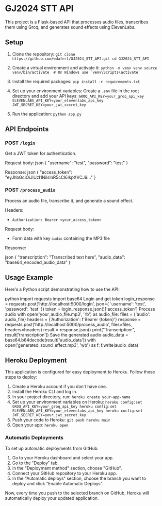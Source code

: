 # GJ2024 STT API

This project is a Flask-based API that processes audio files, transcribes them using Groq, and generates sound effects using ElevenLabs.

## Setup

1. Clone the repository:   ```
   git clone https://github.com/wdafert/GJ2024_STT_API.git
   cd GJ2024_STT_API   ```

2. Create a virtual environment and activate it:   ```
   python -m venv venv
   source venv/bin/activate  # On Windows use `venv\Scripts\activate`   ```

3. Install the required packages:   ```
   pip install -r requirements.txt   ```

4. Set up your environment variables:
   Create a `.env` file in the root directory and add your API keys:   ```
   GROQ_API_KEY=your_groq_api_key
   ELEVENLABS_API_KEY=your_elevenlabs_api_key
   JWT_SECRET_KEY=your_jwt_secret_key   ```

5. Run the application:   ```
   python app.py   ```

## API Endpoints

### POST `/login`
Get a JWT token for authentication.

Request body:
json
{
"username": "test",
"password": "test"
}


Response:
json
{
"access_token": "eyJhbGciOiJIUzI1NiIsInR5cCI6IkpXVCJ9..."
}


### POST `/process_audio`
Process an audio file, transcribe it, and generate a sound effect.

Headers:
- `Authorization: Bearer <your_access_token>`

Request body:
- Form data with key `audio` containing the MP3 file

Response:

json
{
"transcription": "Transcribed text here",
"audio_data": "base64_encoded_audio_data"
}


## Usage Example

Here's a Python script demonstrating how to use the API:

python
import requests
import base64
Login and get token
login_response = requests.post('http://localhost:5000/login', json={
'username': 'test',
'password': 'test'
})
token = login_response.json()['access_token']
Process audio
with open('your_audio_file.mp3', 'rb') as audio_file:
files = {'audio': audio_file}
headers = {'Authorization': f'Bearer {token}'}
response = requests.post('http://localhost:5000/process_audio', files=files, headers=headers)
result = response.json()
print("Transcription:", result['transcription'])
Save the generated audio
audio_data = base64.b64decode(result['audio_data'])
with open('generated_sound_effect.mp3', 'wb') as f:
f.write(audio_data)

## Heroku Deployment

This application is configured for easy deployment to Heroku. Follow these steps to deploy:

1. Create a Heroku account if you don't have one.
2. Install the Heroku CLI and log in.
3. In your project directory, run:   ```
   heroku create your-app-name   ```
4. Set up your environment variables on Heroku:   ```
   heroku config:set GROQ_API_KEY=your_groq_api_key
   heroku config:set ELEVENLABS_API_KEY=your_elevenlabs_api_key
   heroku config:set JWT_SECRET_KEY=your_jwt_secret_key   ```
5. Push your code to Heroku:   ```
   git push heroku main   ```
6. Open your app:   ```
   heroku open   ```

### Automatic Deployments

To set up automatic deployments from GitHub:

1. Go to your Heroku dashboard and select your app.
2. Go to the "Deploy" tab.
3. In the "Deployment method" section, choose "GitHub".
4. Connect your GitHub repository to your Heroku app.
5. In the "Automatic deploys" section, choose the branch you want to deploy and click "Enable Automatic Deploys".

Now, every time you push to the selected branch on GitHub, Heroku will automatically deploy your updated application.
